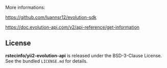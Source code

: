 
More informations: 

https://github.com/luannsr12/evolution-sdk

https://doc.evolution-api.com/v2/api-reference/get-information

## License

**rstecinfo/yii2-evolution-api** is released under the BSD-3-Clause License. See the bundled `LICENSE.md` for details.
